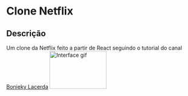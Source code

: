 # Clone Netflix 
## Descrição
Um clone da Netflix feito a partir de React seguindo o tutorial do canal 
<a href="https://youtu.be/tBweoUiMsDg">Bonieky Lacerda<a/>
<img alt="Interface gif" height="100" width="150" src="src/interface.gif">
